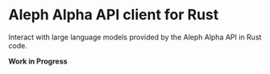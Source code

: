 # Aleph Alpha API client for Rust

Interact with large language models provided by the Aleph Alpha API in Rust code.

**Work in Progress**
